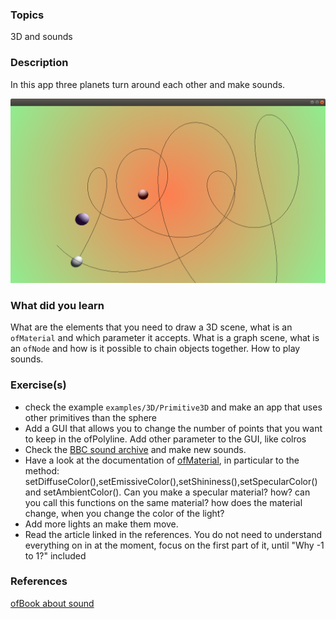 ### Topics
3D and sounds

### Description

In this app three planets turn around each other and make sounds.

![img](bin/data/screenshot.png)

### What did you learn
What are the elements that you need to draw a 3D scene, what is an `ofMaterial` and which parameter it accepts. What is a graph scene, what is an `ofNode` and how is it possible to chain objects together. How to play sounds.

### Exercise(s)
- check the example `examples/3D/Primitive3D` and make an app that uses other primitives than the sphere
- Add a GUI that allows you to change the number of points that you want to keep in the ofPolyline. Add other parameter to the GUI, like colros
- Check the [BBC sound archive](http://bbcsfx.acropolis.org.uk/) and make new sounds.
- Have a look at the documentation of [ofMaterial](https://openframeworks.cc/documentation/gl/ofMaterial/), in particular to the method:  setDiffuseColor(),setEmissiveColor(),setShininess(),setSpecularColor() and setAmbientColor().  Can you make a specular material? how? can you call this functions on the same material? how does the material change, when you change the color of the light?
- Add more lights an make them move.
- Read the article linked in the references. You do not need to understand everything on in at the moment, focus on the first part of it, until "Why -1 to 1?" included

### References
[ofBook about sound](https://openframeworks.cc/ofBook/chapters/sound.html)


